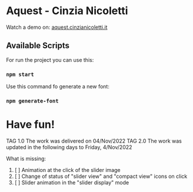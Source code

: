 # Aquest - Cinzia Nicoletti
Watch a demo on: <a href="https://aquest.cinzianicoletti.it/" target="_blank">aquest.cinzianicoletti.it</a>

## Available Scripts
For run the project you can use this:
### `npm start`

Use this command fo generate a new font:
### `npm generate-font`

# Have fun!  




TAG 1.0 The work was delivered on 04/Nov/2022
TAG 2.0 The work was updated in the following days to Friday, 4/Nov/2022

What is missing:
1. [ ] Animation at the click of the slider image
2. [ ] Change of status of "slider view" and "compact view" icons on click
3. [ ] Slider animation in the "slider display" mode
